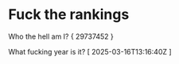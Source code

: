 # Fuck the rankings

Who the hell am I?
{ 29737452 }

What fucking year is it?
[ 2025-03-16T13:16:40Z ]
